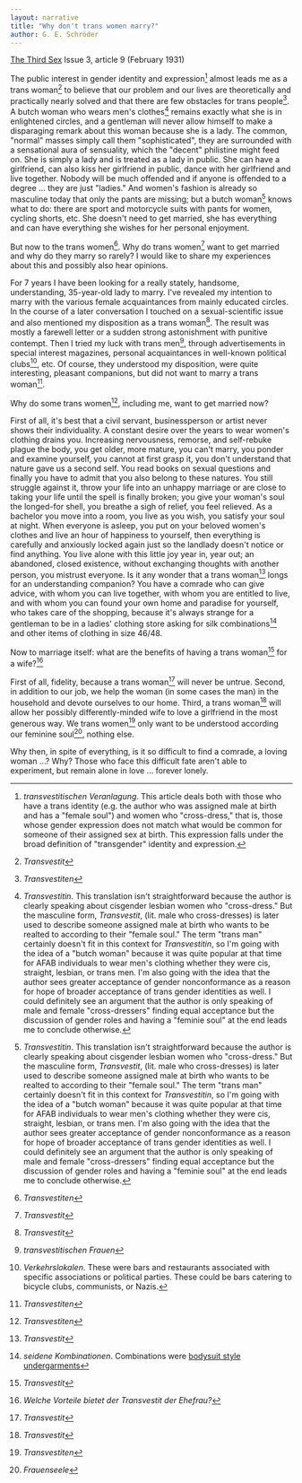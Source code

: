 ```yaml
---
layout: narrative
title: "Why don't trans women marry?"
author: G. E. Schröder
---
```


[The Third Sex](/das-dritte-geschlecht/) Issue 3, article 9 (February 1931)

The public interest in gender identity and expression[^fn1] almost leads me as a trans woman[^fn2] to believe that our problem and our lives are theoretically and practically nearly solved and that there are few obstacles for trans people[^fn3]. A butch woman who wears men's clothes[^fn4] remains exactly what she is in enlightened circles, and a gentleman will never allow himself to make a disparaging remark about this woman because she is a lady. The common, "normal" masses simply call them "sophisticated", they are surrounded with a sensational aura of sensuality, which the "decent" philistine might feed on. She is simply a lady and is treated as a lady in public. She can have a girlfriend, can also kiss her girlfriend in public, dance with her girlfriend and live together. Nobody will be much offended and if anyone is offended to a degree &hellip; they are just "ladies." And women's fashion is already so masculine today that only the pants are missing; but a butch woman[^fn4] knows what to do: there are sport and motorcycle suits with pants for women, cycling shorts, etc. She doesn't need to get married, she has everything and can have everything she wishes for her personal enjoyment.

But now to the trans women[^fn3]. Why do trans women[^fn2] want to get married and why do they marry so rarely? I would like to share my experiences about this and possibly also hear opinions. 

For 7 years I have been looking for a really stately, handsome, understanding, 35-year-old lady to marry. I've revealed my intention to marry with the various female acquaintances from mainly educated circles. In the course of a later conversation I touched on a sexual-scientific issue and also mentioned my disposition as a trans woman[^fn2]. The result was mostly a farewell letter or a sudden strong astonishment with punitive contempt. Then I tried my luck with trans men[^fn5], through advertisements in special interest magazines, personal acquaintances in well-known political clubs[^fn6], etc. Of course, they understood my disposition, were quite interesting, pleasant companions, but did not want to marry a trans woman[^fn3].

Why do some trans women[^fn3], including me, want to get married now?

First of all, it's best that a civil servant, businessperson or artist never shows their individuality. A constant desire over the years to wear women's clothing drains you. Increasing nervousness, remorse, and self-rebuke plague the body, you get older, more mature, you can't marry, you ponder and examine yourself, you cannot at first grasp it, you don't understand that nature gave us a second self. You read books on sexual questions and finally you have to admit that you also belong to these natures. You still struggle against it, throw your life into an unhappy marriage or are close to taking your life until the spell is finally broken; you give your woman's soul the longed-for shell, you breathe a sigh of relief, you feel relieved. As a bachelor you move into a room, you live as you wish, you satisfy your soul at night. When everyone is asleep, you put on your beloved women's clothes and live an hour of happiness to yourself, then everything is carefully and anxiously locked again just so the landlady doesn't notice or find anything. You live alone with this little joy year in, year out; an abandoned, closed existence, without exchanging thoughts with another person, you mistrust everyone. Is it any wonder that a trans woman[^fn2] longs for an understanding companion? You have a comrade who can give advice, with whom you can live together, with whom you are entitled to live, and with whom you can found your own home and paradise for yourself, who takes care of the shopping, because it's always strange for a gentleman to be in a ladies' clothing store asking for silk combinations[^fn7] and other items of clothing in size 46/48.

Now to marriage itself: what are the benefits of having a trans woman[^fn2] for a wife?[^fn8]

First of all, fidelity, because a trans woman[^fn2] will never be untrue. Second, in addition to our job, we help the woman (in some cases the man) in the household and devote ourselves to our home. Third, a trans woman[^fn2] will allow her possibly differently-minded wife to love a girlfriend in the most generous way. We trans women[^fn3] only want to be understood according our feminine soul[^fn9], nothing else.

Why then, in spite of everything, is it so difficult to find a comrade, a loving woman &hellip;? Why? Those who face this difficult fate aren't able to experiment, but remain alone in love &hellip; forever lonely.

[^fn1]: _transvestitischen Veranlagung_. This article deals both with those who have a trans identity (e.g. the author who was assigned male at birth and has a "female soul") and women who "cross-dress," that is, those whose gender expression does not match what would be common for someone of their assigned sex at birth. This expression falls under the broad definition of "transgender" identity and expression.
[^fn2]: _Transvestit_
[^fn3]: _Transvestiten_
[^fn4]: _Transvestitin_. This translation isn't straightforward because the author is clearly speaking about cisgender lesbian women who "cross-dress." But the masculine form, _Transvestit_, (lit. male who cross-dresses) is later used to describe someone assigned male at birth who wants to be realted to according to their "female soul." The term "trans man" certainly doesn't fit in this context for _Transvestitin_, so I'm going with the idea of a "butch woman" because it was quite popular at that time for AFAB individuals to wear men's clothing whether they were cis, straight, lesbian, or trans men. I'm also going with the idea that the author sees greater acceptance of gender nonconformance as a reason for hope of broader acceptance of trans gender identities as well. I could definitely see an argument that the author is only speaking of male and female "cross-dressers" finding equal acceptance but the discussion of gender roles and having a "feminie soul" at the end leads me to conclude otherwise.
[^fn5]: _transvestitischen Frauen_
[^fn6]: _Verkehrslokalen_. These were bars and restaurants associated with specific associations or political parties. These could be bars catering to bicycle clubs, communists, or Nazis.
[^fn7]: _seidene Kombinationen_. Combinations were [bodysuit style undergarments](https://blog.fidmmuseum.org/museum/2010/10/combination-undergarments.html)
[^fn8]: _Welche Vorteile bietet der Transvestit der Ehefrau?_
[^fn9]: _Frauenseele_